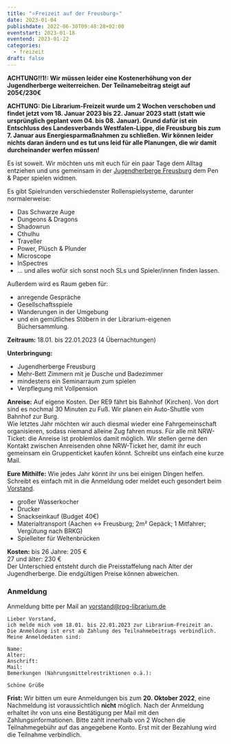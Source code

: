 ```yaml
---
title: "⭐Freizeit auf der Freusburg⭐"
date: 2023-01-04
publishdate: 2022-06-30T09:48:28+02:00
eventstart: 2023-01-18
eventend: 2023-01-22
categories:
  - freizeit
draft: false
---
```

**ACHTUNG!!1!: Wir müssen leider eine Kostenerhöhung von der Jugendherberge weiterreichen. Der Teilnamebeitrag steigt auf 205€/230€** 

**ACHTUNG: Die Librarium-Freizeit wurde um 2 Wochen verschoben und findet jetzt vom 18. Januar 2023 bis 22. Januar 2023 statt (statt wie ursprünglich geplant vom 04. bis 08. Januar). Grund dafür ist ein Entschluss des Landesverbands Westfalen-Lippe, die Freusburg bis zum 7. Januar aus Energiesparmaßnahmen zu schließen. Wir können leider nichts daran ändern und es tut uns leid für alle Planungen, die wir damit durcheinander werfen müssen!** 

Es ist soweit.
Wir möchten uns mit euch für ein paar Tage dem Alltag entziehen
und uns gemeinsam in der [Jugendherberge Freusburg](http://www.jugendherberge.de/de-de/jugendherbergen/freusburg359/portraet) dem Pen & Paper spielen widmen.

Es gibt Spielrunden verschiedenster Rollenspielsysteme, darunter normalerweise:

* Das Schwarze Auge
* Dungeons & Dragons
* Shadowrun
* Cthulhu
* Traveller
* Power, Plüsch & Plunder
* Microscope
* InSpectres
* ... und alles wofür sich sonst noch SLs und Spieler/innen finden lassen.

Außerdem wird es Raum geben für:

* anregende Gespräche
* Gesellschaftsspiele
* Wanderungen in der Umgebung
* und ein gemütliches Stöbern in der Librarium-eigenen Büchersammlung.

**Zeitraum:** 18.01. bis 22.01.2023 (4 Übernachtungen)

**Unterbringung:**

* Jugendherberge Freusburg
* Mehr-Bett Zimmern mit je Dusche und Badezimmer
* mindestens ein Seminarraum zum spielen
* Verpflegung mit Vollpension

**Anreise:** Auf eigene Kosten. Der RE9 fährt bis Bahnhof (Kirchen). Von dort sind es nochmal 30 Minuten zu Fuß. Wir planen ein Auto-Shuttle vom Bahnhof zur Burg.  
Wie letztes Jahr möchten wir auch diesmal wieder eine Fahrgemeinschaft organisieren, sodass niemand alleine Zug fahren muss. Für alle mit NRW-Ticket: die Anreise ist problemlos damit möglich. Wir stellen gerne den Kontakt zwischen Anreisenden ohne NRW-Ticket her, damit ihr euch gemeinsam ein Gruppenticket kaufen könnt. Schreibt uns einfach eine kurze Mail.

**Eure Mithilfe:** Wie jedes Jahr könnt ihr uns bei einigen Dingen helfen. Schreibt es einfach mit in die Anmeldung oder meldet euch gesondert beim [Vorstand](mailto:vorstand@rpg-librarium.de).

* großer Wasserkocher
* Drucker
* Snackseinkauf (Budget 40€)
* Materialtransport (Aachen <-> Freusburg; 2m² Gepäck; 1 Mitfahrer; Vergütung nach BRKG)
* Spielleiter für Weltenbrücken

**Kosten:**
bis 26 Jahre: 205 €  
27 und älter: 230 €  
Der Unterschied entsteht durch die Preisstaffelung nach Alter der Jugendherberge. Die endgültigen Preise können abweichen.

### Anmeldung
Anmeldung bitte per Mail an [vorstand@rpg-librarium.de](mailto:vorstand@rpg-librarium.de?subject=Librarium%20Freizeit%202023&body=Lieber%20Vorstand%2C%0D%0Aich%20melde%20mich%20vom%2018.01.%20bis%2022.01.2023%20zur%20Librarium-Freizeit%20an.%0D%0ADie%20Anmeldung%20ist%20erst%20ab%20Zahlung%20des%20Teilnahmebeitrags%20verbindlich.%0D%0AMeine%20Anmeldedaten%20sind%3A%0D%0A%0D%0AName%3A%0D%0AAlter%3A%0D%0AAnschrift%3A%0D%0AMail%3A%0D%0ABemerkungen%20%28Nahrungsmittelrestriktionen%20o.%C3%A4.%29%3A%0D%0A%0D%0ASch%C3%B6ne%20Gr%C3%BC%C3%9Fe)

```
Lieber Vorstand,
ich melde mich vom 18.01. bis 22.01.2023 zur Librarium-Freizeit an.
Die Anmeldung ist erst ab Zahlung des Teilnahmebeitrags verbindlich.
Meine Anmeldedaten sind:

Name:
Alter:
Anschrift:
Mail:
Bemerkungen (Nahrungsmittelrestriktionen o.ä.):

Schöne Grüße
```

**Frist:** Wir bitten um eure Anmeldungen bis zum **20. Oktober 2022**, eine Nachmeldung ist voraussichtlich **nicht** möglich.
Nach der Anmeldung erhaltet ihr von uns eine Bestätigung per Mail mit den Zahlungsinformationen. Bitte zahlt innerhalb von 2 Wochen die Teilnahmegebühr auf das angegebene Konto. Erst mit der Bezahlung wird die Teilnahme verbindlich.

<!--
### Anmeldung für Nerds
Weil sich einige beklagt haben, dass ihre E-Mail-Clients nicht mit Mailto-Links umgehen können, könnt ihr auch alternativ diesen wunderbaren TLS Service nutzen. Ganz ohne E-Mail-Client 🎉

```
 ncat --ssl-verify rpg-librarium.de 8080
```
### Nachmeldung
Wir jedes Jahr können wir noch versuchen Menschen bei der Jugendherberge nachzumelden. Leider ist die Stornierung ab jetzt aber nicht mehr kostenfrei. Deshalb benötigen wir von euch vorab eine verbindliche Zusage, damit das Risiko nicht auf dem Verein liegt. Dafür musst du uns eine [Anmeldungs Mail über diesen Mailto-Link](mailto:vorstand@rpg-librarium.de?subject=Librarium%20Freizeit%202021&body=Lieber%20Vorstand%2C%0A%0Aich%20melde%20mich%20verbindlich%20vom%2002.01.%20bis%2006.01.2021%20zur%20Librarium-Freizeit%20an.%20Die%20Vorauszahlung%20des%20Teilnahmebeitrag%20%C3%BCberweise%20ich%20nach%20dem%20Erhalt%20der%20Zahlungsaufforderung.%20Mir%20ist%20bewusst%2C%20dass%20der%20RPG%20Librarium%20Aachen%20e.V.%20erst%20die%20Teilname%20garantieren%20kann%2C%20wenn%20eine%20Zusage%20der%20Jugendherberge%20vorliegt.%20%20%0A%0AName%3A%0AAlter%3A%0AAnschrift%3A%0AMail%3A%0ABemerkungen%20(Nahrungsmittelrestriktionen%20o.%C3%A4.)%3A%0A%0ASch%C3%B6ne%20Gr%C3%BC%C3%9Fe) schicken.
Du bekommst von uns dann eine Mail mit einer Rechnung für die Anzahlung. Erst wenn wir deine verbindliche Zusage haben, können wir dich bei der Jugendherberge anmelden. Sollte die Jugendherberge kein Bett mehr freihaben haben, bekommst Du deine Anzahlung selbstverständlich zurück.

**Frist:** Um die Jugendherberge nicht zu häufig zu nerven, werden wir die Nachmeldungen gesammelt vornehmen. Bitte melde dich bis zum **20. November** über den oben stehenden Link nach.
-->
